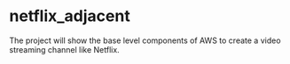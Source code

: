 # netflix_adjacent
The project will show the base level components of AWS to create a video streaming channel like Netflix.
